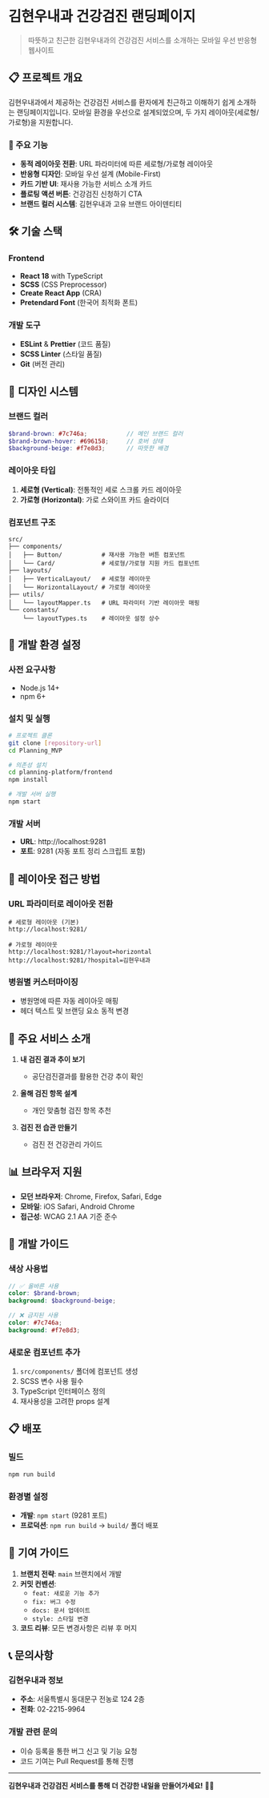 # 김현우내과 건강검진 랜딩페이지

> 따뜻하고 친근한 김현우내과의 건강검진 서비스를 소개하는 모바일 우선 반응형 웹사이트

## 📋 프로젝트 개요

김현우내과에서 제공하는 건강검진 서비스를 환자에게 친근하고 이해하기 쉽게 소개하는 랜딩페이지입니다. 모바일 환경을 우선으로 설계되었으며, 두 가지 레이아웃(세로형/가로형)을 지원합니다.

### 🎯 주요 기능
- **동적 레이아웃 전환**: URL 파라미터에 따른 세로형/가로형 레이아웃
- **반응형 디자인**: 모바일 우선 설계 (Mobile-First)
- **카드 기반 UI**: 재사용 가능한 서비스 소개 카드
- **플로팅 액션 버튼**: 건강검진 신청하기 CTA
- **브랜드 컬러 시스템**: 김현우내과 고유 브랜드 아이덴티티

## 🛠️ 기술 스택

### Frontend
- **React 18** with TypeScript
- **SCSS** (CSS Preprocessor)
- **Create React App** (CRA)
- **Pretendard Font** (한국어 최적화 폰트)

### 개발 도구
- **ESLint** & **Prettier** (코드 품질)
- **SCSS Linter** (스타일 품질)
- **Git** (버전 관리)

## 🎨 디자인 시스템

### 브랜드 컬러
```scss
$brand-brown: #7c746a;           // 메인 브랜드 컬러
$brand-brown-hover: #696158;     // 호버 상태
$background-beige: #f7e8d3;      // 따뜻한 배경
```

### 레이아웃 타입
1. **세로형 (Vertical)**: 전통적인 세로 스크롤 카드 레이아웃
2. **가로형 (Horizontal)**: 가로 스와이프 카드 슬라이더

### 컴포넌트 구조
```
src/
├── components/
│   ├── Button/           # 재사용 가능한 버튼 컴포넌트
│   └── Card/             # 세로형/가로형 지원 카드 컴포넌트
├── layouts/
│   ├── VerticalLayout/   # 세로형 레이아웃
│   └── HorizontalLayout/ # 가로형 레이아웃
├── utils/
│   └── layoutMapper.ts   # URL 파라미터 기반 레이아웃 매핑
└── constants/
    └── layoutTypes.ts    # 레이아웃 설정 상수
```

## 🚀 개발 환경 설정

### 사전 요구사항
- Node.js 14+ 
- npm 6+

### 설치 및 실행
```bash
# 프로젝트 클론
git clone [repository-url]
cd Planning_MVP

# 의존성 설치
cd planning-platform/frontend
npm install

# 개발 서버 실행
npm start
```

### 개발 서버
- **URL**: http://localhost:9281
- **포트**: 9281 (자동 포트 정리 스크립트 포함)

## 📱 레이아웃 접근 방법

### URL 파라미터로 레이아웃 전환
```
# 세로형 레이아웃 (기본)
http://localhost:9281/

# 가로형 레이아웃
http://localhost:9281/?layout=horizontal
http://localhost:9281/?hospital=김현우내과
```

### 병원별 커스터마이징
- 병원명에 따른 자동 레이아웃 매핑
- 헤더 텍스트 및 브랜딩 요소 동적 변경

## 🎯 주요 서비스 소개

1. **내 검진 결과 추이 보기**
   - 공단검진결과를 활용한 건강 추이 확인

2. **올해 검진 항목 설계**
   - 개인 맞춤형 검진 항목 추천

3. **검진 전 습관 만들기**
   - 검진 전 건강관리 가이드

## 📊 브라우저 지원

- **모던 브라우저**: Chrome, Firefox, Safari, Edge
- **모바일**: iOS Safari, Android Chrome
- **접근성**: WCAG 2.1 AA 기준 준수

## 🔧 개발 가이드

### 색상 사용법
```scss
// ✅ 올바른 사용
color: $brand-brown;
background: $background-beige;

// ❌ 금지된 사용
color: #7c746a;
background: #f7e8d3;
```

### 새로운 컴포넌트 추가
1. `src/components/` 폴더에 컴포넌트 생성
2. SCSS 변수 사용 필수
3. TypeScript 인터페이스 정의
4. 재사용성을 고려한 props 설계

## 📋 배포

### 빌드
```bash
npm run build
```

### 환경별 설정
- **개발**: `npm start` (9281 포트)
- **프로덕션**: `npm run build` → `build/` 폴더 배포

## 🤝 기여 가이드

1. **브랜치 전략**: `main` 브랜치에서 개발
2. **커밋 컨벤션**: 
   - `feat: 새로운 기능 추가`
   - `fix: 버그 수정`
   - `docs: 문서 업데이트`
   - `style: 스타일 변경`
3. **코드 리뷰**: 모든 변경사항은 리뷰 후 머지

## 📞 문의사항

### 김현우내과 정보
- **주소**: 서울특별시 동대문구 전농로 124 2층
- **전화**: 02-2215-9964

### 개발 관련 문의
- 이슈 등록을 통한 버그 신고 및 기능 요청
- 코드 기여는 Pull Request를 통해 진행

---

**김현우내과 건강검진 서비스를 통해 더 건강한 내일을 만들어가세요!** 🏥✨
